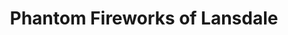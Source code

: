 ---
title: "Phantom Fireworks of Lansdale"
url: /lansdale/phantom-fireworks-of-lansdale/
shop: Pyrotechnik
---